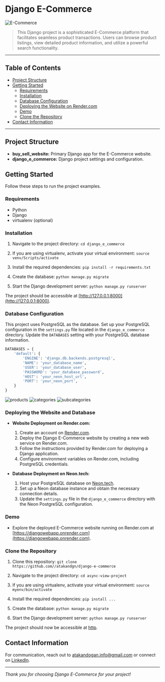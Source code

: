 # Django E-Commerce

![E-Commerce](https://github.com/atakandgn/django-e-commerce/assets/108396649/f2898d58-68cf-4612-b0c2-02efef357f79)

> This Django project is a sophisticated E-Commerce platform that facilitates seamless product transactions. Users can browse product listings, view detailed product information, and utilize a powerful search functionality.

---

## Table of Contents

- [Project Structure](#project-structure)
- [Getting Started](#getting-started)
  - [Requirements](#requirements)
  - [Installation](#installation)
  - [Database Configuration](#database-configuration)
  - [Deploying the Website on Render.com](#deploying-the-website-and-database)
  - [Demo](#demo)
  - [Clone the Repository](#clone-the-repository)
- [Contact Information](#contact-information)

---

## Project Structure

- **buy_sell_website:** Primary Django app for the E-Commerce website.
- **django_e_commerce:** Django project settings and configuration.

## Getting Started

Follow these steps to run the project examples.

### Requirements

- Python
- Django
- virtualenv (optional)

### Installation

1. Navigate to the project directory: `cd django_e_commerce`

2. If you are using virtualenv, activate your virtual environment: `source venv/Scripts/activate`

3. Install the required dependencies: `pip install -r requirements.txt`

4. Create the database: `python manage.py migrate`

5. Start the Django development server: `python manage.py runserver`

The project should be accessible at [http://127.0.0.1:8000](http://127.0.0.1:8000).

### Database Configuration

This project uses PostgreSQL as the database. Set up your PostgreSQL configuration in the `settings.py` file located in the `django_e_commerce` directory. Update the `DATABASES` setting with your PostgreSQL database information.

```python
DATABASES = {
    'default': {
        'ENGINE': 'django.db.backends.postgresql',
        'NAME': 'your_database_name',
        'USER': 'your_database_user',
        'PASSWORD': 'your_database_password',
        'HOST': 'your_neon_host_url',
        'PORT': 'your_neon_port',
    }
}
```
![products](https://github.com/atakandgn/django-e-commerce/assets/108396649/32707d00-9805-4258-bb64-63ef5e8e862c)
![categories](https://github.com/atakandgn/django-e-commerce/assets/108396649/5618cf34-cda3-4c18-aaa0-7b8ce4d7cfb3)
![subcategories](https://github.com/atakandgn/django-e-commerce/assets/108396649/25d7690e-27bf-46dc-885a-4bc2f3b333aa)


### Deploying the Website and Database

- **Website Deployment on Render.com:**
  1. Create an account on [Render.com](https://render.com).
  2. Deploy the Django E-Commerce website by creating a new web service on Render.com.
  3. Follow the instructions provided by Render.com for deploying a Django application.
  4. Configure environment variables on Render.com, including PostgreSQL credentials.

- **Database Deployment on Neon.tech:**
  1. Host your PostgreSQL database on [Neon.tech](https://console.neon.tech/app).
  2. Set up a Neon database instance and obtain the necessary connection details.
  3. Update the `settings.py` file in the `django_e_commerce` directory with the Neon PostgreSQL configuration.


### Demo

- Explore the deployed E-Commerce website running on Render.com at [https://djangowebapp.onrender.com](https://djangowebapp.onrender.com).

### Clone the Repository

1. Clone this repository: `git clone https://github.com//atakandgn/django-e-commerce`

2. Navigate to the project directory: `cd async-view-project`

3. If you are using virtualenv, activate your virtual environment: `source myenv/bin/activate`

4. Install the required dependencies: `pip install ...`

5. Create the database: `python manage.py migrate`

6. Start the Django development server: `python manage.py runserver`

The project should now be accessible at [http](http://127.0.0.1:8000).

## Contact Information

For communication, reach out to atakandogan.info@gmail.com or connect on [LinkedIn](https://www.linkedin.com/in/atakandoan/).

---

*Thank you for choosing Django E-Commerce for your project!*
